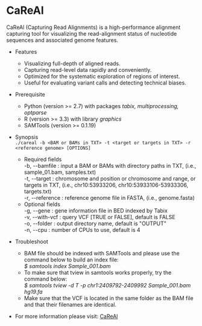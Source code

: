# CaReAl

CaReAl (Capturing Read Alignments) is a high-performance alignment capturing tool for visualizing the read-alignment status of nucleotide sequences and associated genome features.

 * Features
   - Visualizing full-depth of aligned reads.
   - Capturing read-level data rapidly and conveniently.
   - Optimized for the systematic exploration of regions of interest.
   - Useful for evaluating variant calls and detecting technical biases.

 * Prerequisite
   - Python (version >= 2.7) with packages _tabix, multiprocessing, optparse_
   - R (version >= 3.3) with library _graphics_
   - SAMTools (version >= 0.1.19)
   
 * Synopsis  
 ```./careal -b <BAM or BAMs in TXT> -t <target or targets in TXT> -r <reference genome> [OPTIONS]```
    * Required fields  
        -b, --bamfile <FILE> : input a BAM or BAMs with directory paths in TXT, (i.e., sample_01.bam, samples.txt)  
        -t, --target <FILE> : chromosome and position or chromosome and range, or targets in TXT, (i.e., chr10:53933206, chr10:53933106-53933306, targets.txt)  
        -r, --reference <FILE> : reference genome file in FASTA, (i.e., genome.fasta)  
    * Optional fields  
        -g, --gene <FILE> : gene information file in BED indexed by Tabix  
        -v, --with-vcf <STRING> : query VCF [TRUE or FALSE], default is FALSE  
        -o, --folder <STRING> : output directory name, default is "OUTPUT"  
        -n, --cpu <NUMBER> : number of CPUs to use, default is 4  

 * Troubleshoot
   - BAM file should be indexed with SAMTools and please use the command below to build an index file:  
   _$ samtools index Sample_001.bam_
   - To make sure that tview in samtools works properly, try the command below:  
   _$ samtools tview -d T -p chr1:2409792-2409992 Sample_001.bam hg19.fa_
   - Make sure that the VCF is located in the same folder as the BAM file and that their filenames are identical.

  * For more information please visit: [CaReAl](http://www.snubi.org/~lootpiz/CaReAl/)



